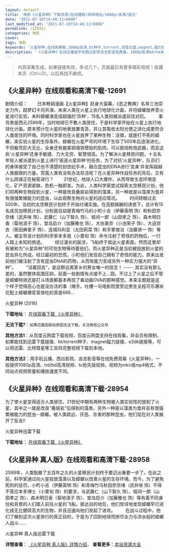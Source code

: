 ```yaml
---
layout: default
title: '电影《火星异种》下载资源/在线播放/视频地址/1080p/高清/蓝光'
date: "2021-07-10T14:40:11+0800"
last_modified_at: "2021-07-10T14:40:11+0800"
permalink: /12691/
categories: 电影
cover:
tags: 电影
keywords: '火星异种,在线免费看,1080p高清,bt种子,torrent,百度云盘,magnet,磁力链,迅雷下载资源'
description: '《火星异种》在线云播放手机西瓜影院吉吉影音免费看，1080p高清bd/hd未删减完整版和tc抢先枪版，mkv/mp4格式，附带bt/torrent种子、magnet/磁力链、百度云盘、网盘资源迅雷下载链接'
---
```


>内容采集生成，如果链接失效，多试几个，页面最后有更多精彩视频！收藏本页（Ctrl+D)，以后再找不麻烦。


## 《火星异种》在线观看和高清下载-12691

剧情介绍： 　　日本畅销漫画【火星异种】跃身大萤幕，《恶之教典》名导三池崇史力作，超梦幻卡司共演。未来人类在火星上执行地球化计画，并将蟑螂放养至火星进行实验，未料蟑螂演变成超强的‘异种’，15名人类则被派遣前往对抗。 　　事背景是西元2599年，当时地球已不敷人类居住，于是科学家开始在火星上执行地球化计画。原本预计在火星的地表放置青苔，并让其吸收太阳光使之进化成更符合人类居住的环境。同时科学家也在火星放养了某种生物：没错，就是打不死的蟑螂，来实验火星的生存条件。蟑螂在火星严苛的环境下生存了500年后逐渐进化，不但躯壳巨大无比，全身还有媲美铜墙铁壁般的肌肉，可以抵挡枪炮武器，而且这些‘火星异种’还身手敏捷、力大无穷、智慧很高。为了解决火星移民问题，十五名年轻人被派遣到火星上进行‘驱逐火星异种’的任务，为了对抗‘火星异种’，队员们的身体接受了自己也不清楚的划世纪手术，融合昆虫的DNA进行‘变身’并发挥超越人类极限的力量。究竟人类有没有办法存活呢？在火星异种作战任务的背后，又有什么阴谋正在秘密进行？ 　　21世纪，地球人口大爆炸，从而导致生态环境恶化，矿产资源紧缺，危机一触即发。为此，人类科学家尝试探索太空移民计划，他们将两种生物投到火星，一种是改良叠层岩得到的藻类，另一种就是以藻类为食并有很强繁殖能力的昆虫，以此观察生物对火星的适应情况。 　　时间转眼过去500年，当初的太空移民计划终于开始付诸实施。在高额报酬的诱惑下，总计有15名成员加移民计划，分别是自幼是青梅竹马的小町小吉（伊藤英明 饰）和秋田奈奈绪（武井咲 饰）、武藤仁（山下智久 饰）、蛭间一郎（山田孝之 饰）、森木明日香（菊地凛子 饰）、堂岛启介（加藤雅也 饰）、大张美奈（小池荣子 饰）、大迫空衣（筱田麻里子 饰）、连城玛利亚（太田莉菜 饰）和手冢俊治（泷藤贤一 饰）等人。被主导该计划的科学家本多晃（小栗旬 饰）命令注射了奇怪的药物后，一行人踏上未知的旅途。 　　经过漫长的跋涉，飞船终于抵达火星表面。然而这里却有被称为“火星异种”的可怕生物等待着他们，而火星异种正是当初被投放到火星的昆虫异化所成。经过最初的恐慌，小町他们发现自己拥有了奇怪的能力。原来出发前他们被注射了含有昆虫DNA的药物，从而有能力变成另外一种实力强大的“异种”。 　　“活着回去”，是这群远离家乡的男女唯一的信念！ ----- 其实没有那么差的，虽然整体氛围压抑，前面一些剧情有点接不上…囧，不过上了火星之后不管是蟑螂特效还是打斗场面都基本再现了看动画OVA的那种感觉。本来主题就是这个样子觉得恶心也是没办法的事（摊手。吐槽一句电影院里旁边男生全程可乐爆米花配上蟑螂爆浆音效吃的真是666…


火星异种 (2016)

**下载地址**： [在线观看下载 《火星异种》](https://www.btbtdy.me/btdy/dy6638.html) 


**无法下载?**：`如果迅雷因版权原因无法下载，关注微信公众号 `

**其他方法1**：从百度云网盘下载视频，百度云网盘支持在线观看，非会员有限制，如果能找到迅雷下载链接、bt/torrent种子、magnet磁力链接、e2dk链接等，可以用迅雷、比特彗星等工具将完整视频下载到本地。

**其他方法2**：用手机云播、西瓜影院、吉吉影音等在线免费观看《火星异种》，一般提供1080p高清、hd/bd高清视频、tc抢先版视频，视频为mkv或mp4格式，不同站点视频质量和播放速度不同。


## 《火星异种》在线观看和高清下载-28954

为了使火星变得适合人类居住，21世纪中期有两种生物被人类实验性的放到了火星，其中之一就是改良"叠层岩"后得到的藻类，另外一种是以藻类为食并且有很强繁殖能力的昆虫--蟑螂。被人类疏远、厌恶、杀害的那种昆虫，他们现在对人类展开了反击!!


火星异种迅雷下载

**下载地址**： [在线观看下载 《火星异种》](https://www.993dy.com//vod-detail-id-5480.html) 


## 《火星异种 真人版》在线观看和高清下载-28958

2599年，人类酝酿了五百年之久的火星移民计划终于要迈出重要一步了。在此之前，科学家通过向火星投放藻类以及蟑螂以改善火星的生存环境。而今，为了避免死刑的惩罚，小町小吉（伊藤英明 饰）和青梅竹马秋田奈奈绪（武井咲 饰）不得不答应本多博士（小栗旬 饰）的要求，与武藤仁（山下智久 饰）、蛭间一郎（山田孝之 饰）、森木明日香（菊地凛子 饰）、堂岛启介（加藤雅也 饰）等有着不同身份和背景的人们踏入前往火星的飞船。抵达目的地后，他们惊讶地发现蟑螂早已进化成无比健硕高大的生物，并且迅速向他们发起了进攻。 　　在战斗过程中，他们了解到这次火星旅行的真正目的，于是为了回到地球而拼尽全力与洪水般的蟑螂人战斗……


火星异种 真人版迅雷下载

**详情查看**： [《火星异种 真人版》详情介绍](/movie/28958/)， **查看更多**：[本站资源大全](/movie/t/all/)

